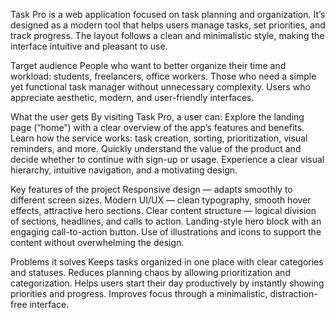 Task Pro is a web application focused on task planning and organization. It’s designed as a modern tool that helps users manage tasks, set priorities, and track progress. The layout follows a clean and minimalistic style, making the interface intuitive and pleasant to use.

Target audience
People who want to better organize their time and workload: students, freelancers, office workers.
Those who need a simple yet functional task manager without unnecessary complexity.
Users who appreciate aesthetic, modern, and user-friendly interfaces.

What the user gets
By visiting Task Pro, a user can:
Explore the landing page (“home”) with a clear overview of the app’s features and benefits.
Learn how the service works: task creation, sorting, prioritization, visual reminders, and more.
Quickly understand the value of the product and decide whether to continue with sign-up or usage.
Experience a clear visual hierarchy, intuitive navigation, and a motivating design.

Key features of the project
Responsive design — adapts smoothly to different screen sizes.
Modern UI/UX — clean typography, smooth hover effects, attractive hero sections.
Clear content structure — logical division of sections, headlines, and calls to action.
Landing-style hero block with an engaging call-to-action button.
Use of illustrations and icons to support the content without overwhelming the design.

Problems it solves
Keeps tasks organized in one place with clear categories and statuses.
Reduces planning chaos by allowing prioritization and categorization.
Helps users start their day productively by instantly showing priorities and progress.
Improves focus through a minimalistic, distraction-free interface.
